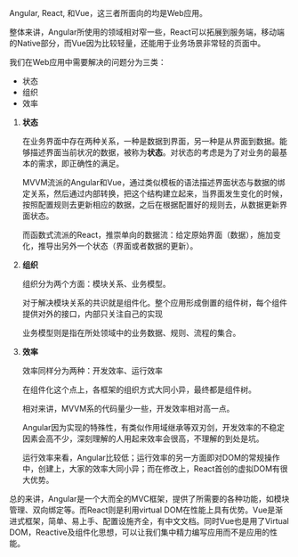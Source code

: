 <p>Angular, React, 和Vue，这三者所面向的均是Web应用。
<p>整体来讲，Angular所使用的领域相对窄一些，React可以拓展到服务端，移动端的Native部分，而Vue因为比较轻量，还能用于业务场景非常轻的页面中。
<p>我们在Web应用中需要解决的问题分为三类：
<ul>
	<li>状态</li>
	<li>组织</li>
	<li>效率</li>
</ul>
<ol>
	<li>
		<b>状态</b>
		<p>在业务界面中存在两种关系，一种是数据到界面，另一种是从界面到数据。能够描述界面当前状况的数据，被称为<b>状态</b>。对状态的考虑是为了对业务的最基本的需求，即正确性的满足。</p>
		<p>MVVM流派的Angular和Vue，通过类似模板的语法描述界面状态与数据的绑定关系，然后通过内部转换，把这个结构建立起来，当界面发生变化的时候，按照配置规则去更新相应的数据，之后在根据配置好的规则去，从数据更新界面状态。</p>
		<p>而函数式流派的React，推崇单向的数据流：给定原始界面（数据），施加变化，推导出另外一个状态（界面或者数据的更新）。</p>
	</li>
	<li>
		<b>组织</b>
		<p>组织分为两个方面：模块关系、业务模型。</p>
		<p>对于解决模块关系的共识就是组件化。整个应用形成倒置的组件树，每个组件提供对外的接口，内部只关注自己的实现</p>
		<p>业务模型则是指在所处领域中的业务数据、规则、流程的集合。</p>
	</li>
	<li>
		<b>效率</b>
		<p>效率同样分为两种：开发效率、运行效率</p>
		<p>在组件化这个点上，各框架的组织方式大同小异，最终都是组件树。</p>
		<p>相对来讲，MVVM系的代码量少一些，开发效率相对高一点。</p>
		<p>Angular因为实现的特殊性，有类似作用域继承等双刃剑，开发效率的不稳定因素会高不少，深刻理解的人用起来效率会很高，不理解的到处是坑。</p>
		<p>运行效率来看，Angular比较低；运行效率的另一方面即对DOM的常规操作中，创建上，大家的效率大同小异；而在修改上，React首创的虚拟DOM有很大优势。</p>
	</li>
</ol>

<p>总的来讲，Angular是一个大而全的MVC框架，提供了所需要的各种功能，如模块管理、双向绑定等。而React则是利用virtual DOM在性能上具有优势。Vue是渐进式框架，简单、易上手、配置设施齐全，有中文文档。同时Vue也是用了Virtual DOM，Reactive及组件化思想，可以让我们集中精力编写应用而不是应用的性能。
